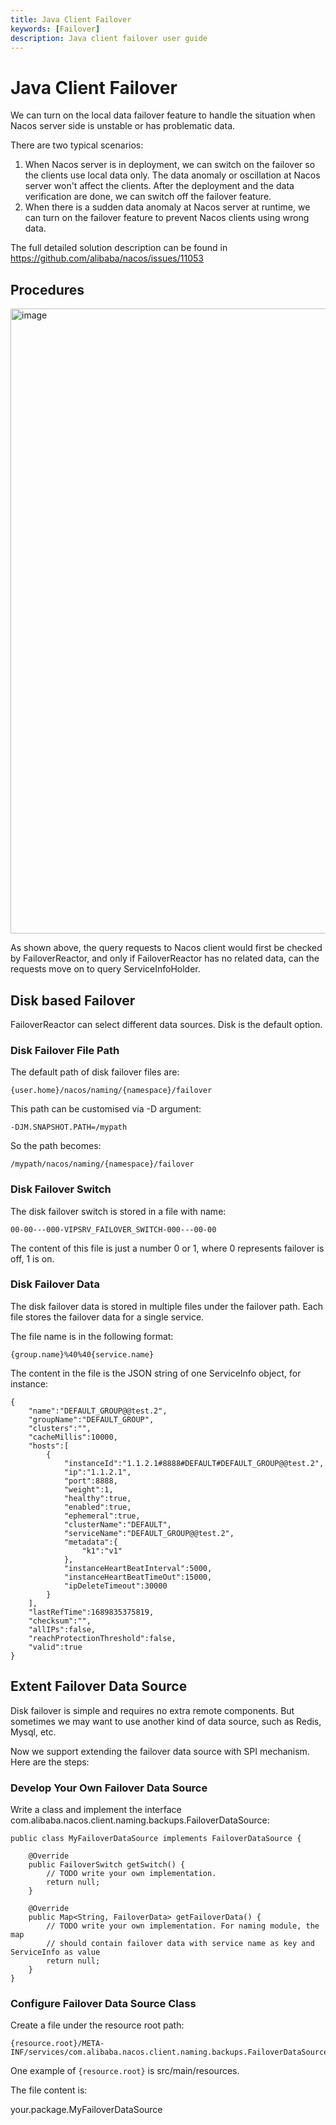 ```yaml
---
title: Java Client Failover
keywords: [Failover]
description: Java client failover user guide
---
```


# Java Client Failover

We can turn on the local data failover feature to handle the situation when Nacos server side is unstable or has problematic data.

There are two typical scenarios:

1. When Nacos server is in deployment, we can switch on the failover so the clients use local data only. The data anomaly or oscillation at Nacos server won't affect the clients. After the deployment and the data verification are done, we can switch off the failover feature.
2. When there is a sudden data anomaly at Nacos server at runtime, we can turn on the failover feature to prevent Nacos clients using wrong data.

The full detailed solution description can be found in https://github.com/alibaba/nacos/issues/11053

## Procedures

<img width="1000" alt="image" src="https://github.com/alibaba/nacos/assets/4593375/f9011075-11b8-401b-9dbb-1366347a9a44">

As shown above, the query requests to Nacos client would first be checked by FailoverReactor, and only if FailoverReactor has no related data, can the requests move on to query ServiceInfoHolder.

## Disk based Failover

FailoverReactor can select different data sources. Disk is the default option.

### Disk Failover File Path

The default path of disk failover files are:

```
{user.home}/nacos/naming/{namespace}/failover
```

This path can be customised via -D argument:

```
-DJM.SNAPSHOT.PATH=/mypath
```

So the path becomes:

```
/mypath/nacos/naming/{namespace}/failover
```

### Disk Failover Switch

The disk failover switch is stored in a file with name:

```
00-00---000-VIPSRV_FAILOVER_SWITCH-000---00-00
```

The content of this file is just a number 0 or 1, where 0 represents failover is off, 1 is on.

### Disk Failover Data

The disk failover data is stored in multiple files under the failover path. Each file stores the failover data for a single service.

The file name is in the following format:

```
{group.name}%40%40{service.name}
```
The content in the file is the JSON string of one ServiceInfo object, for instance:

```
{
    "name":"DEFAULT_GROUP@@test.2",
    "groupName":"DEFAULT_GROUP",
    "clusters":"",
    "cacheMillis":10000,
    "hosts":[
        {
            "instanceId":"1.1.2.1#8888#DEFAULT#DEFAULT_GROUP@@test.2",
            "ip":"1.1.2.1",
            "port":8888,
            "weight":1,
            "healthy":true,
            "enabled":true,
            "ephemeral":true,
            "clusterName":"DEFAULT",
            "serviceName":"DEFAULT_GROUP@@test.2",
            "metadata":{
                "k1":"v1"
            },
            "instanceHeartBeatInterval":5000,
            "instanceHeartBeatTimeOut":15000,
            "ipDeleteTimeout":30000
        }
    ],
    "lastRefTime":1689835375819,
    "checksum":"",
    "allIPs":false,
    "reachProtectionThreshold":false,
    "valid":true
}
```

## Extent Failover Data Source

Disk failover is simple and requires no extra remote components. But sometimes we may want to use another kind of data source, such as Redis, Mysql, etc.

Now we support extending the failover data source with SPI mechanism. Here are the steps:

### Develop Your Own Failover Data Source

Write a class and implement the interface com.alibaba.nacos.client.naming.backups.FailoverDataSource:

```
public class MyFailoverDataSource implements FailoverDataSource {
    
    @Override
    public FailoverSwitch getSwitch() {
        // TODO write your own implementation.
        return null;
    }
    
    @Override
    public Map<String, FailoverData> getFailoverData() {
        // TODO write your own implementation. For naming module, the map
        // should contain failover data with service name as key and ServiceInfo as value
        return null;
    }
}
```

### Configure Failover Data Source Class

Create a file under the resource root path:

```
{resource.root}/META-INF/services/com.alibaba.nacos.client.naming.backups.FailoverDataSource
```

One example of `{resource.root}` is src/main/resources.

The file content is:   

your.package.MyFailoverDataSource